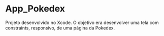 # App_Pokedex
Projeto desenvolvido no Xcode. O objetivo era desenvolver uma tela com constraints, responsivo, de uma página da Pokedex. 
